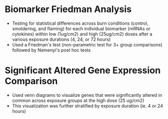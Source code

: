 # Biomarker Friedman Analysis
- Testing for statistical differences across burn conditions (control, smoldering, and flaming) for each individual biomarker (mRNAs or cytokines) within low (1ug/cm2) and high (25ug/cm2) doses after a various exposure durations (4, 24, or 72 hours)
- Used a Friedman's test (non-parametric test for 3+ group comparisons) followed by Nemenyi's post hoc tests

# Significant Altered Gene Expression Comparison 
- Used venn diagrams to visualize genes that were significantly altered in common across exposure groups at the high dose (25 ug/cm2)
- This visualization was further stratified by exposure duration (ie. 4 or 24 hours)
